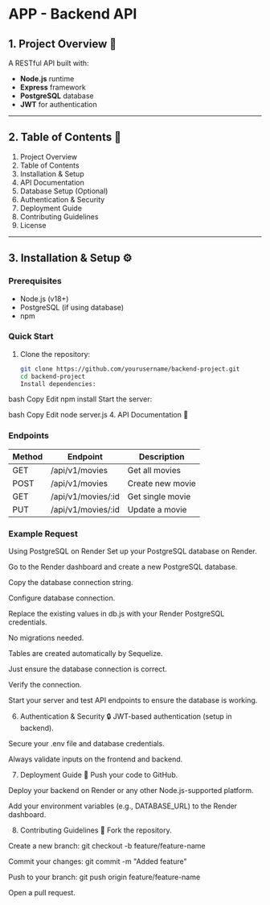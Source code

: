 # APP - Backend API

## 1. Project Overview 🚀

A RESTful API built with:

- **Node.js** runtime
- **Express** framework
- **PostgreSQL** database
- **JWT** for authentication

---

## 2. Table of Contents 📑

1. Project Overview
2. Table of Contents
3. Installation & Setup
4. API Documentation
5. Database Setup (Optional)
6. Authentication & Security
7. Deployment Guide
8. Contributing Guidelines
9. License

---

## 3. Installation & Setup ⚙️

### Prerequisites

- Node.js (v18+)
- PostgreSQL (if using database)
- npm

### Quick Start

1. Clone the repository:

   ```bash
   git clone https://github.com/yourusername/backend-project.git
   cd backend-project
   Install dependencies:
   ```

bash
Copy
Edit
npm install
Start the server:

bash
Copy
Edit
node server.js 4. API Documentation 📖
### Endpoints

| Method | Endpoint           | Description         |
|--------|--------------------|---------------------|
| GET    | /api/v1/movies     | Get all movies      |
| POST   | /api/v1/movies     | Create new movie    |
| GET    | /api/v1/movies/:id | Get single movie    |
| PUT    | /api/v1/movies/:id | Update a movie      |

### Example Request
Using PostgreSQL on Render
Set up your PostgreSQL database on Render.

Go to the Render dashboard and create a new PostgreSQL database.

Copy the database connection string.

Configure database connection.

Replace the existing values in db.js with your Render PostgreSQL credentials.

No migrations needed.

Tables are created automatically by Sequelize.

Just ensure the database connection is correct.

Verify the connection.

Start your server and test API endpoints to ensure the database is working.

6. Authentication & Security 🔒
   JWT-based authentication (setup in backend).

Secure your .env file and database credentials.

Always validate inputs on the frontend and backend.

7. Deployment Guide 🚀
   Push your code to GitHub.

Deploy your backend on Render or any other Node.js-supported platform.

Add your environment variables (e.g., DATABASE_URL) to the Render dashboard.

8. Contributing Guidelines 🤝
   Fork the repository.

Create a new branch: git checkout -b feature/feature-name

Commit your changes: git commit -m "Added feature"

Push to your branch: git push origin feature/feature-name

Open a pull request.

